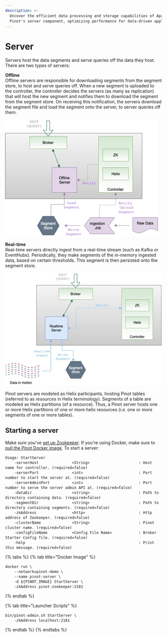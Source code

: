 ```yaml
---
description: >-
  Uncover the efficient data processing and storage capabilities of Apache
  Pinot's server component, optimizing performance for data-driven applications.
---
```


# Server

Servers host the data segments and serve queries off the data they host. There are two types of servers:

**Offline**\
Offline servers are responsible for downloading segments from the segment store, to host and serve queries off. When a new segment is uploaded to the controller, the controller decides the servers (as many as replication) that will host the new segment and notifies them to download the segment from the segment store. On receiving this notification, the servers download the segment file and load the segment onto the server, to server queries off them.

![](<../../../.gitbook/assets/OfflineServer.jpg>)

**Real-time**\
Real-time servers directly ingest from a real-time stream (such as Kafka or EventHubs). Periodically, they make segments of the in-memory ingested data, based on certain thresholds. This segment is then persisted onto the segment store.

![](<../../../.gitbook/assets/RealtimeServer (1).jpg>)

Pinot servers are modeled as Helix participants, hosting Pinot tables (referred to as _resources_ in Helix terminology). Segments of a table are modeled as Helix partitions (of a resource). Thus, a Pinot server hosts one or more Helix partitions of one or more helix resources (_i.e._ one or more segments of one or more tables).

## Starting a server

Make sure you've [set up Zookeeper](./#setup-a-pinot-cluster). If you're using Docker, make sure to [pull the Pinot Docker image](./#setup-a-pinot-cluster). To start a server:

```
Usage: StartServer
	-serverHost               <String>                      : Host name for controller. (required=false)
	-serverPort               <int>                         : Port number to start the server at. (required=false)
	-serverAdminPort          <int>                         : Port number to serve the server admin API at. (required=false)
	-dataDir                  <string>                      : Path to directory containing data. (required=false)
	-segmentDir               <string>                      : Path to directory containing segments. (required=false)
	-zkAddress                <http>                        : Http address of Zookeeper. (required=false)
	-clusterName              <String>                      : Pinot cluster name. (required=false)
	-configFileName           <Config File Name>            : Broker Starter Config file. (required=false)
	-help                                                   : Print this message. (required=false)
```



{% tabs %}
{% tab title="Docker Image" %}
```
docker run \
    --network=pinot-demo \
    --name pinot-server \
    -d ${PINOT_IMAGE} StartServer \
    -zkAddress pinot-zookeeper:2181
```
{% endtab %}

{% tab title="Launcher Scripts" %}
```
bin/pinot-admin.sh StartServer \
    -zkAddress localhost:2181
```
{% endtab %}
{% endtabs %}
